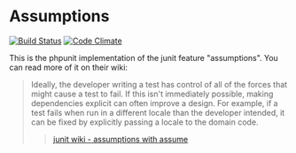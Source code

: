 # Assumptions

[![Build Status](https://travis-ci.org/MehrAlsNix/Assumptions.svg?branch=develop)](https://travis-ci.org/MehrAlsNix/Assumptions) [![Code Climate](https://codeclimate.com/github/MehrAlsNix/Assumptions/badges/gpa.svg)](https://codeclimate.com/github/MehrAlsNix/Assumptions)

This is the phpunit implementation of the junit feature "assumptions".
You can read more of it on their wiki:

> Ideally, the developer writing a test has control of all of the forces that
> might cause a test to fail. If this isn't immediately possible, making
> dependencies explicit can often improve a design. For example, if a test fails
> when run in a different locale than the developer intended, it can be fixed by
> explicitly passing a locale to the domain code.
> > [junit wiki - assumptions with assume](https://github.com/junit-team/junit/wiki/Assumptions-with-assume)

